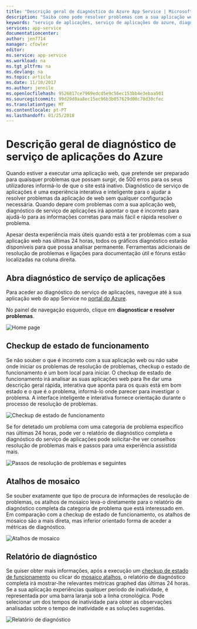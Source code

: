 ```yaml
---
title: "Descrição geral de diagnóstico do Azure App Service | Microsoft Docs"
description: "Saiba como pode resolver problemas com a sua aplicação web com o diagnóstico de serviço de aplicações."
keywords: "serviço de aplicações, serviço de aplicações do azure, diagnóstico, suporte, aplicação web, de resolução de problemas, ajuda autónoma"
services: app-service
documentationcenter: 
author: jen7714
manager: cfowler
editor: 
ms.service: app-service
ms.workload: na
ms.tgt_pltfrm: na
ms.devlang: na
ms.topic: article
ms.date: 11/10/2017
ms.author: jennile
ms.openlocfilehash: 9526817ce7969edcd5e9c56ec153bb4e3ebaa501
ms.sourcegitcommit: 99d29d0aa8ec15ec96b3b057629d00c70d30cfec
ms.translationtype: MT
ms.contentlocale: pt-PT
ms.lasthandoff: 01/25/2018
---
```

# <a name="azure-app-service-diagnostics-overview"></a>Descrição geral de diagnóstico de serviço de aplicações do Azure 

Quando estiver a executar uma aplicação web, que pretende ser preparado para quaisquer problemas que possam surgir, de 500 erros para os seus utilizadores informá-lo de que o site está inativo. Diagnóstico de serviço de aplicações é uma experiência interativa e inteligente para o ajudar a resolver problemas da aplicação de web sem qualquer configuração necessária. Quando depare com problemas com a sua aplicação web, diagnóstico de serviço de aplicações irá apontar o que é incorreto para ajudá-lo para as informações corretas para mais fácil e rápida resolver o problema. 
 
Apesar desta experiência mais úteis quando está a ter problemas com a sua aplicação web nas últimas 24 horas, todos os gráficos diagnóstico estarão disponíveis para que possa analisar permanente. Ferramentas adicionais de resolução de problemas e ligações para documentação útil e fóruns estão localizadas na coluna direita.

## <a name="open-app-service-diagnostics"></a>Abra diagnóstico de serviço de aplicações

Para aceder ao diagnóstico do serviço de aplicações, navegue até à sua aplicação web do app Service no [portal do Azure](https://portal.azure.com). 

No painel de navegação esquerdo, clique em **diagnosticar e resolver problemas**.

![Home page](./media/app-service-diagnostics/Homepage1.png)

## <a name="health-checkup"></a>Checkup de estado de funcionamento

Se não souber o que é incorreto com a sua aplicação web ou não sabe onde iniciar os problemas de resolução de problemas, checkup o estado de funcionamento é um bom local para iniciar. O checkup de estado de funcionamento irá analisar as suas aplicações web para lhe dar uma descrição geral rápida, interativa que aponta para os quais está em bom estado e o que é o problema, informá-lo onde parecer para investigar o problema. A interface inteligente e interativa fornece orientação durante o processo de resolução de problemas.  

![Checkup de estado de funcionamento](./media/app-service-diagnostics/HealthCheckup2.png)

Se for detetado um problema com uma categoria de problema específico nas últimas 24 horas, pode ver o relatório de diagnóstico completa e diagnóstico do serviço de aplicações pode solicitar-lhe ver conselhos resolução de problemas mais e passos para uma experiência assistida mais.

![Passos de resolução de problemas e seguintes](./media/app-service-diagnostics/Troubleshooting3.png)

## <a name="tile-shortcuts"></a>Atalhos de mosaico

Se souber exatamente que tipo de procura de informações de resolução de problemas, os atalhos de mosaico leva-o diretamente para o relatório de diagnóstico completa da categoria de problema que está interessado em. Em comparação com a checkup de estado de funcionamento, os atalhos de mosaico são a mais direta, mas inferior orientado forma de aceder a métricas de diagnóstico.  

![Atalhos de mosaico](./media/app-service-diagnostics/TileShortcuts4.png)

## <a name="diagnostic-report"></a>Relatório de diagnóstico

Se quiser obter mais informações, após a execução um [checkup de estado de funcionamento](#health-checkup) ou clicar do [mosaico atalhos](#tile-shortcuts), o relatório de diagnóstico completa irá mostrar-lhe relevantes métricas graphed das últimas 24 horas. Se a sua aplicação experiências qualquer período de inatividade, é representada por uma barra laranja sob a linha cronológica. Pode selecionar um dos tempos de inatividade para obter as observações analisadas sobre o tempo de inatividade e as soluções sugeridas. 

![Relatório de diagnóstico](./media/app-service-diagnostics/DiagnosticReport5.png)

